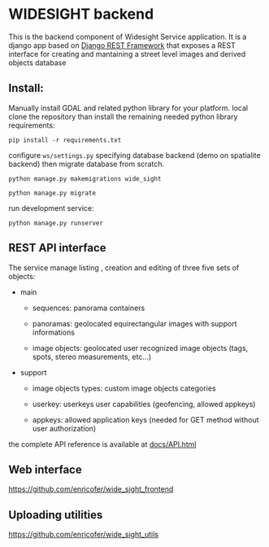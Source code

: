# WIDESIGHT backend

This is the backend component of Widesight Service application.
It is a django app based on [Django REST Framework](https://www.django-rest-framework.org/) that exposes a REST interface for creating and mantaining a street level  images and derived objects database

## Install:

Manually install GDAL and related python library for your platform.
local clone the repository than install the remaining needed python library requirements:

```
pip install -r requirements.txt
```

configure `ws/settings.py` specifying database backend (demo on spatialite backend) then migrate database from scratch.

```
python manage.py makemigrations wide_sight

python manage.py migrate
```

run development service:

```
python manage.py runserver
```

## REST API interface

The service manage listing , creation and editing of three five sets of objects:

- main

  - sequences: panorama containers

  - panoramas: geolocated equirectangular images with support informations

  - image objects: geolocated user recognized image objects (tags, spots, stereo measurements, etc...)

- support

  - image objects types: custom image objects categories

  - userkey: userkeys user capabilities (geofencing, allowed appkeys)

  - appkeys: allowed application keys (needed for GET method without user authorization)

the complete API reference is available at [docs/API.html](https://app.swaggerhub.com/apis-docs/enricofer/Widesight/1.0.0)

## Web interface
https://github.com/enricofer/wide_sight_frontend

## Uploading utilities
https://github.com/enricofer/wide_sight_utils

